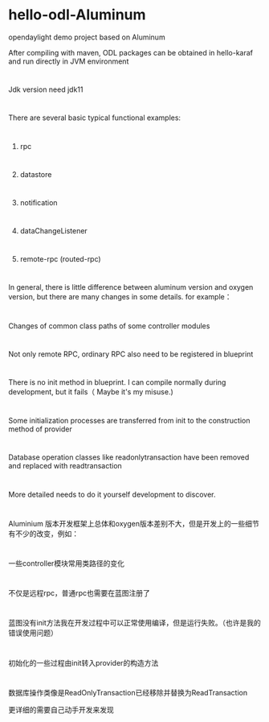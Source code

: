 # hello-odl-Aluminum
opendaylight demo project based on Aluminum


After compiling with maven, ODL packages can be obtained in hello-karaf and run directly in JVM environment
#
Jdk version need jdk11
#
There are several basic typical functional examples:

#
1) rpc
#
2) datastore
#
3) notification
#
4) dataChangeListener
#
5) remote-rpc (routed-rpc)
#

In general, there is little difference between aluminum version and oxygen version, but there are many changes in some details. for example：
#
Changes of common class paths of some controller modules
#
Not only remote RPC, ordinary RPC also need to be registered in blueprint
#
There is no init method in blueprint. I can compile normally during development, but it fails（ Maybe it's my misuse.)
#
Some initialization processes are transferred from init to the construction method of provider
#
Database operation classes like readonlytransaction have been removed and replaced with readtransaction
#
More detailed needs to do it yourself development to discover.
#


Aluminium 版本开发框架上总体和oxygen版本差别不大，但是开发上的一些细节有不少的改变，例如：
#
一些controller模块常用类路径的变化
#
不仅是远程rpc，普通rpc也需要在蓝图注册了
#
蓝图没有init方法我在开发过程中可以正常使用编译，但是运行失败。（也许是我的错误使用问题）
#
初始化的一些过程由init转入provider的构造方法
#
数据库操作类像是ReadOnlyTransaction已经移除并替换为ReadTransaction

更详细的需要自己动手开发来发现
